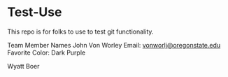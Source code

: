 # Test-Use
This repo is for folks to use to test git functionality.

Team Member Names
John Von Worley
Email: vonworlj@oregonstate.edu
Favorite Color: Dark Purple

Wyatt Boer